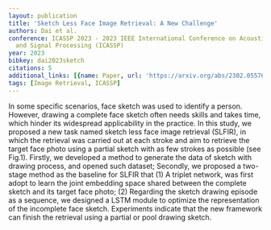 ```yaml
---
layout: publication
title: 'Sketch Less Face Image Retrieval: A New Challenge'
authors: Dai et al.
conference: ICASSP 2023 - 2023 IEEE International Conference on Acoustics, Speech
  and Signal Processing (ICASSP)
year: 2023
bibkey: dai2023sketch
citations: 5
additional_links: [{name: Paper, url: 'https://arxiv.org/abs/2302.05576'}]
tags: [Image Retrieval, ICASSP]
---
```

In some specific scenarios, face sketch was used to identify a person.
However, drawing a complete face sketch often needs skills and takes time,
which hinder its widespread applicability in the practice. In this study, we
proposed a new task named sketch less face image retrieval (SLFIR), in which
the retrieval was carried out at each stroke and aim to retrieve the target
face photo using a partial sketch with as few strokes as possible (see Fig.1).
Firstly, we developed a method to generate the data of sketch with drawing
process, and opened such dataset; Secondly, we proposed a two-stage method as
the baseline for SLFIR that (1) A triplet network, was first adopt to learn the
joint embedding space shared between the complete sketch and its target face
photo; (2) Regarding the sketch drawing episode as a sequence, we designed a
LSTM module to optimize the representation of the incomplete face sketch.
Experiments indicate that the new framework can finish the retrieval using a
partial or pool drawing sketch.